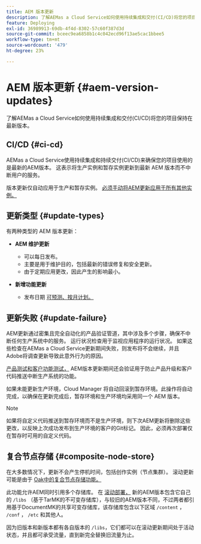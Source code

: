 ```yaml
---
title: AEM 版本更新
description: 了解AEMas a Cloud Service如何使用持续集成和交付(CI/CD)将您的项目保持在最新版本。
feature: Deploying
exl-id: 36989913-69db-4f4d-8302-57c60f387d3d
source-git-commit: bceec9ea6858b1c4c042ecd96f13ae5cac1bbee5
workflow-type: tm+mt
source-wordcount: '479'
ht-degree: 23%

---
```



# AEM 版本更新 {#aem-version-updates}

了解AEMas a Cloud Service如何使用持续集成和交付(CI/CD)将您的项目保持在最新版本。

## CI/CD {#ci-cd}

AEMas a Cloud Service使用持续集成和持续交付(CI/CD)来确保您的项目使用的是最新的AEM版本。 这表示将生产实例和暂存实例更新到最新 AEM 版本而不中断用户的服务。

版本更新仅自动应用于生产和暂存实例。 [必须手动将AEM更新应用于所有其他实例。](/help/implementing/cloud-manager/manage-environments.md#updating-dev-environment)

## 更新类型 {#update-types}

有两种类型的 AEM 版本更新：

* **AEM 维护更新**

   * 可以每日发布。
   * 主要是用于维护目的，包括最新的错误修复和安全更新。
   * 由于定期应用更改，因此产生的影响最小。

* **新增功能更新**

   * 发布日期 [可预测、按月计划。](https://experienceleague.adobe.com/docs/experience-manager-release-information/aem-release-updates/update-releases-roadmap.html)

## 更新失败 {#update-failure}

AEM更新通过密集且完全自动化的产品验证管道，其中涉及多个步骤，确保不中断任何生产系统中的服务。 运行状况检查用于监视应用程序的运行状况。 如果这些检查在AEMas a Cloud Service更新期间失败，则发布将不会继续，并且Adobe将调查更新导致此意外行为的原因。

[产品测试和客户功能测试，](/help/implementing/cloud-manager/overview-test-results.md#functional-testing) AEM版本更新期间还会验证用于防止产品升级和客户代码推送中断生产系统的功能。

如果未能更新生产环境，Cloud Manager 将自动回滚到暂存环境。此操作将自动完成，以确保在更新完成后，暂存环境和生产环境均采用同一个 AEM 版本。

>[!NOTE]
>
>如果将自定义代码推送到暂存环境而不是生产环境，则下次AEM更新将删除这些更改，以反映上次成功发布到生产环境的客户的Git标记。 因此，必须再次部署仅在暂存时可用的自定义代码。

## 复合节点存储 {#composite-node-store}

在大多数情况下，更新不会产生停机时间，包括创作实例（节点集群）。 滚动更新可能是由于 [Oak中的复合节点存储功能。](https://jackrabbit.apache.org/oak/docs/nodestore/compositens.html)

此功能允许AEM同时引用多个存储库。 在 [滚动部署，](/help/implementing/deploying/overview.md#how-rolling-deployments-work) 新的AEM版本包含它自己的 `/libs` （基于TarMK的不可变存储库），与较旧的AEM版本不同，不过两者都引用基于DocumentMK的共享可变存储库，该存储库包含以下区域 `/content` ， `/conf` ， `/etc` 和其他人。

因为旧版本和新版本都有各自版本的 `/libs`，它们都可以在滚动更新期间处于活动状态，并且都可承受流量，直到新完全替换旧流量为止。
